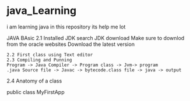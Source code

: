 # java_Learning
i am learning java in this repository its help  me lot


JAVA BAsic
 2.1 Installed JDK 
  search JDK download 
   Make sure to downlod from the oracle websites
    Download the latest version 

    2.2 First class using Text editor
    2.3 Compiling and Punning 
    Program -> Java Compiler -> Program class -> Jvm-> program 
    .java Source file -> Javac -> bytecode.class file -> java -> output 
 2.4 Anatomy of a class 

   public class MyFirstApp 
